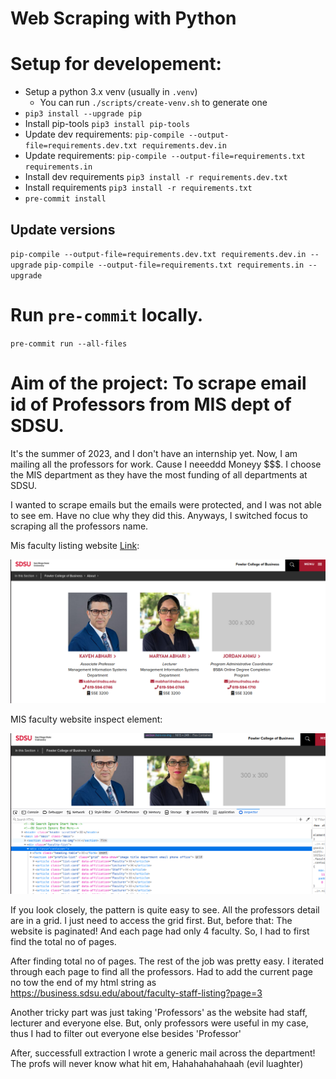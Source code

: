 # Web Scraping with Python

# Setup for developement:

- Setup a python 3.x venv (usually in `.venv`)
  - You can run `./scripts/create-venv.sh` to generate one
- `pip3 install --upgrade pip`
- Install pip-tools `pip3 install pip-tools`
- Update dev requirements: `pip-compile --output-file=requirements.dev.txt requirements.dev.in`
- Update requirements: `pip-compile --output-file=requirements.txt requirements.in`
- Install dev requirements `pip3 install -r requirements.dev.txt`
- Install requirements `pip3 install -r requirements.txt`
- `pre-commit install`

## Update versions

`pip-compile --output-file=requirements.dev.txt requirements.dev.in --upgrade`
`pip-compile --output-file=requirements.txt requirements.in --upgrade`

# Run `pre-commit` locally.

`pre-commit run --all-files`

# Aim of the project: To scrape email id of Professors from MIS dept of SDSU.

It's the summer of 2023, and I don't have an internship yet. Now, I am mailing all the professors for work. Cause I neeeddd Moneyy $$$.
I choose the MIS department as they have the most funding of all departments at SDSU.

I wanted to scrape emails but the emails were protected, and I was not able to see em. Have no clue why they did this.
Anyways, I switched focus to scraping all the professors name.

Mis faculty listing website [Link](https://business.sdsu.edu/about/faculty-staff-listing):

![Faculty list](faculty_pg.png)

MIS faculty website inspect element:

![insp](mis_web_insp.png)

If you look closely, the pattern is quite easy to see. All the professors detail are in a grid. I just need to access the grid first.
But, before that: The website is paginated! And each page had only 4 faculty. So, I had to first find the total no of pages.

After finding total no of pages. The rest of the job was pretty easy. I iterated through each page to find all the professors.
Had to add the current page no tow the end of my html string as https://business.sdsu.edu/about/faculty-staff-listing?page=3

Another tricky part was just taking 'Professors' as the website had staff, lecturer and everyone else. But, only professors were useful in my case, thus I had to filter out everyone else besides 'Professor'

After, successfull extraction I wrote a generic mail across the department! The profs will never know what hit em, Hahahahahahaah (evil luaghter)

